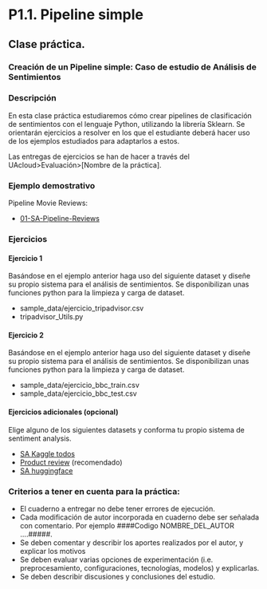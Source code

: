 
P1.1. Pipeline simple
====================================

## **Clase práctica.**

### Creación de un Pipeline simple: Caso de estudio de Análisis de Sentimientos

<!-- **Autores:** 

- [Yoan Gutiérrez Vázquez][yoan]
- [José Ignacio Abreu Salas][abreu] -->

### Descripción

En esta clase práctica estudiaremos cómo crear pipelines de clasificación de sentimientos con el lenguaje Python, utilizando la librería Sklearn.
Se orientarán ejercicios a resolver en los que el estudiante deberá hacer uso de los ejemplos estudiados para adaptarlos a estos.

Las entregas de ejercicios se han de hacer a través del UAcloud>Evaluación>[Nombre de la práctica].

### Ejemplo demostrativo

Pipeline Movie Reviews:

- [01-SA-Pipeline-Reviews][01-SA-Pipeline-Reviews]

### Ejercicios

#### Ejercicio 1

Basándose en el ejemplo anterior haga uso del siguiente dataset y diseñe su propio sistema para el análisis de sentimientos. Se disponibilizan unas funciones python para la limpieza y carga de dataset.

- sample_data/ejercicio_tripadvisor.csv
- tripadvisor_Utils.py

#### Ejercicio 2

Basándose en el ejemplo anterior haga uso del siguiente dataset y diseñe su propio sistema para el análisis de sentimientos. Se disponibilizan unas funciones python para la limpieza y carga de dataset.

- sample_data/ejercicio_bbc_train.csv
- sample_data/ejercicio_bbc_test.csv

#### Ejercicios adicionales (opcional)

Elige alguno de los siguientes datasets y conforma tu propio sistema de sentiment analysis.

- [SA Kaggle todos][kaggle]
- [Product review][product] (recomendado)
- [SA huggingface][huggingface]

### Criterios a tener en cuenta para la práctica:

- El cuaderno a entregar no debe tener errores de ejecución.
- Cada modificación de autor incorporada en cuaderno debe ser señalada con comentario. Por ejemplo ####Codigo NOMBRE_DEL_AUTOR ....#####.
- Se deben comentar y describir los aportes realizados por el autor, y explicar los motivos
- Se deben evaluar varias opciones de experimentación (i.e. preprocesamiento, configuraciones, tecnologías, modelos) y explicarlas.
- Se deben describir discusiones y conclusiones del estudio.




[huggingface]: https://huggingface.co/datasets?search=sentiment
[product]: https://www.kaggle.com/arbazkhan971/product-sentiment-analysis
[kaggle]: https://www.kaggle.com/search?q=sentiment+analysis+in%3Adatasets

[01-SA-Pipeline-Reviews]: https://github.com/TeachingTextMining/TextClassification/tree/main/01-SA-Pipeline

[yoan]: https://orcid.org/0000-0002-4052-7427
[abreu]: https://orcid.org/0000-0002-4637-4206
